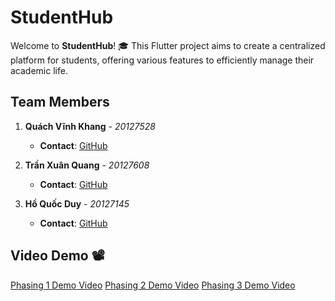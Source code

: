 # StudentHub

Welcome to **StudentHub**! 🎓 This Flutter project aims to create a centralized platform for students, offering various features to efficiently manage their academic life.

## Team Members

1. **Quách Vĩnh Khang** - _20127528_

   - **Contact**: [GitHub](https://github.com/Kvq5522)

2. **Trần Xuân Quang** - _20127608_

   - **Contact**: [GitHub](https://github.com/txquang2202)

3. **Hồ Quốc Duy** - _20127145_
   - **Contact**: [GitHub](https://github.com/HQDuy47)

## Video Demo 📽️

[Phasing 1 Demo Video](https://www.youtube.com/watch?v=QWbywkZ6DdU)
[Phasing 2 Demo Video](https://www.youtube.com/watch?v=LEM30RwscYs)
[Phasing 3 Demo Video](https://www.youtube.com/watch?v=HyFdKSmYqHE)
